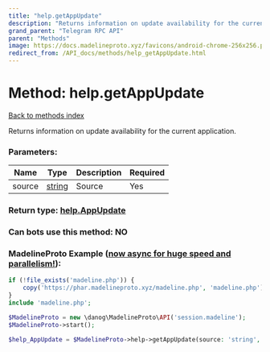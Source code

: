 ```yaml
---
title: "help.getAppUpdate"
description: "Returns information on update availability for the current application."
grand_parent: "Telegram RPC API"
parent: "Methods"
image: https://docs.madelineproto.xyz/favicons/android-chrome-256x256.png
redirect_from: /API_docs/methods/help_getAppUpdate.html
---
```

# Method: help.getAppUpdate
[Back to methods index](index.html)



Returns information on update availability for the current application.

### Parameters:

| Name     |    Type       | Description | Required |
|----------|---------------|-------------|----------|
|source|[string](/API_docs/types/string.html) | Source | Yes|


### Return type: [help.AppUpdate](/API_docs/types/help.AppUpdate.html)

### Can bots use this method: **NO**


### MadelineProto Example ([now async for huge speed and parallelism!](https://docs.madelineproto.xyz/docs/ASYNC.html)):


```php
if (!file_exists('madeline.php')) {
    copy('https://phar.madelineproto.xyz/madeline.php', 'madeline.php');
}
include 'madeline.php';

$MadelineProto = new \danog\MadelineProto\API('session.madeline');
$MadelineProto->start();

$help_AppUpdate = $MadelineProto->help->getAppUpdate(source: 'string', );
```

